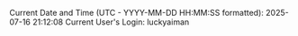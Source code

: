 Current Date and Time (UTC - YYYY-MM-DD HH:MM:SS formatted): 2025-07-16 21:12:08
Current User's Login: luckyaiman
